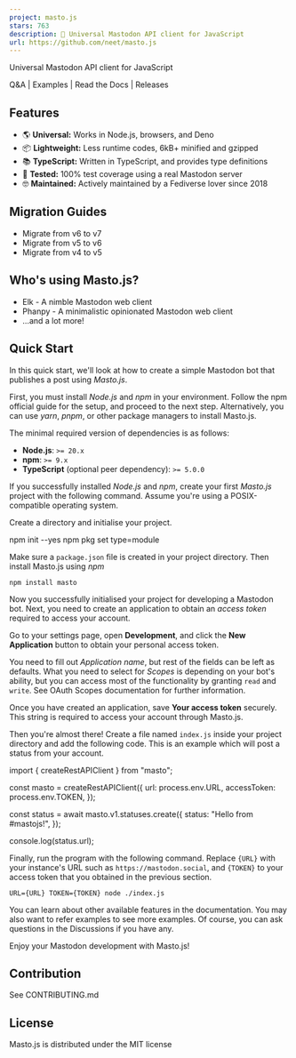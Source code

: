 ```yaml
---
project: masto.js
stars: 763
description: 🐘 Universal Mastodon API client for JavaScript
url: https://github.com/neet/masto.js
---
```


Universal Mastodon API client for JavaScript

Q&A | Examples | Read the Docs | Releases

Features
--------

-   🌎 **Universal:** Works in Node.js, browsers, and Deno
-   📦 **Lightweight:** Less runtime codes, 6kB+ minified and gzipped
-   📚 **TypeScript:** Written in TypeScript, and provides type definitions
-   🧪 **Tested:** 100% test coverage using a real Mastodon server
-   🤓 **Maintained:** Actively maintained by a Fediverse lover since 2018

Migration Guides
----------------

-   Migrate from v6 to v7
-   Migrate from v5 to v6
-   Migrate from v4 to v5

Who's using Masto.js?
---------------------

-   Elk - A nimble Mastodon web client
-   Phanpy - A minimalistic opinionated Mastodon web client
-   ...and a lot more!

Quick Start
-----------

In this quick start, we'll look at how to create a simple Mastodon bot that publishes a post using _Masto.js_.

First, you must install _Node.js_ and _npm_ in your environment. Follow the npm official guide for the setup, and proceed to the next step. Alternatively, you can use _yarn_, _pnpm_, or other package managers to install Masto.js.

The minimal required version of dependencies is as follows:

-   **Node.js**: `>= 20.x`
-   **npm**: `>= 9.x`
-   **TypeScript** (optional peer dependency): `>= 5.0.0`

If you successfully installed _Node.js_ and _npm_, create your first _Masto.js_ project with the following command. Assume you're using a POSIX-compatible operating system.

Create a directory and initialise your project.

npm init --yes
npm pkg set type=module

Make sure a `package.json` file is created in your project directory. Then install Masto.js using _npm_

```
npm install masto
```

Now you successfully initialised your project for developing a Mastodon bot. Next, you need to create an application to obtain an _access token_ required to access your account.

Go to your settings page, open **Development**, and click the **New Application** button to obtain your personal access token.

You need to fill out _Application name_, but rest of the fields can be left as defaults. What you need to select for _Scopes_ is depending on your bot's ability, but you can access most of the functionality by granting `read` and `write`. See OAuth Scopes documentation for further information.

Once you have created an application, save **Your access token** securely. This string is required to access your account through Masto.js.

Then you're almost there! Create a file named `index.js` inside your project directory and add the following code. This is an example which will post a status from your account.

import { createRestAPIClient } from "masto";

const masto \= createRestAPIClient({
  url: process.env.URL,
  accessToken: process.env.TOKEN,
});

const status \= await masto.v1.statuses.create({
  status: "Hello from #mastojs!",
});

console.log(status.url);

Finally, run the program with the following command. Replace `{URL}` with your instance's URL such as `https://mastodon.social`, and `{TOKEN}` to your access token that you obtained in the previous section.

```
URL={URL} TOKEN={TOKEN} node ./index.js
```

You can learn about other available features in the documentation. You may also want to refer examples to see more examples. Of course, you can ask questions in the Discussions if you have any.

Enjoy your Mastodon development with Masto.js!

Contribution
------------

See CONTRIBUTING.md

License
-------

Masto.js is distributed under the MIT license

